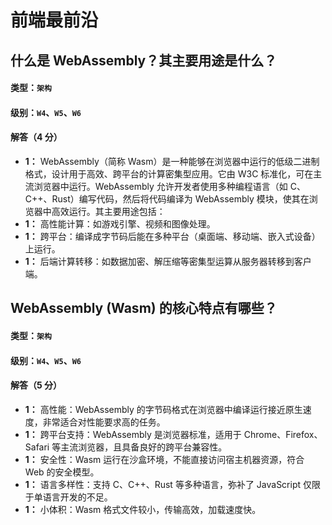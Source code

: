 # 前端最前沿

## 什么是 WebAssembly？其主要用途是什么？

#### 类型：`架构`

#### 级别：`W4`、`W5`、`W6`

#### 解答（4 分）

- **1：** WebAssembly（简称 Wasm）是一种能够在浏览器中运行的低级二进制格式，设计用于高效、跨平台的计算密集型应用。它由 W3C 标准化，可在主流浏览器中运行。WebAssembly 允许开发者使用多种编程语言（如 C、C++、Rust）编写代码，然后将代码编译为 WebAssembly 模块，使其在浏览器中高效运行。其主要用途包括：
- **1：** 高性能计算：如游戏引擎、视频和图像处理。
- **1：** 跨平台：编译成字节码后能在多种平台（桌面端、移动端、嵌入式设备）上运行。
- **1：** 后端计算转移：如数据加密、解压缩等密集型运算从服务器转移到客户端。

## WebAssembly (Wasm) 的核心特点有哪些？

#### 类型：`架构`

#### 级别：`W4`、`W5`、`W6`

#### 解答（5 分）

- **1：**  高性能：WebAssembly 的字节码格式在浏览器中编译运行接近原生速度，非常适合对性能要求高的任务。
- **1：**  跨平台支持：WebAssembly 是浏览器标准，适用于 Chrome、Firefox、Safari 等主流浏览器，且具备良好的跨平台兼容性。
- **1：**  安全性：Wasm 运行在沙盒环境，不能直接访问宿主机器资源，符合 Web 的安全模型。
- **1：**  语言多样性：支持 C、C++、Rust 等多种语言，弥补了 JavaScript 仅限于单语言开发的不足。
- **1：**  小体积：Wasm 格式文件较小，传输高效，加载速度快。